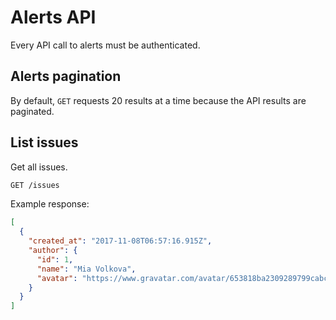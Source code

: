 # Alerts API
Every API call to alerts must be authenticated.

## Alerts pagination
By default, `GET` requests 20 results at a time because the API results are paginated.

## List issues
Get all issues.

```sh
GET /issues
```

Example response:

```json
[
  {
    "created_at": "2017-11-08T06:57:16.915Z",
    "author": {
      "id": 1,
      "name": "Mia Volkova",
      "avatar": "https://www.gravatar.com/avatar/653818ba2309289799cabc3e90033f83?s=80\u0026d=retro"
    }
  }
]
```
